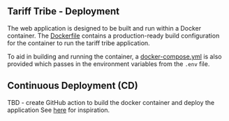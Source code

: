 ## Tariff Tribe - Deployment

The web application is designed to be built and run within a Docker container. The [Dockerfile](../Dockerfile) contains a production-ready build configuration for the container to run the tariff tribe application.

To aid in building and running the container, a [docker-compose.yml](../compose.yml) is also provided which passes in the environment variables from the `.env` file.

## Continuous Deployment (CD)

TBD - create GitHub action to build the docker container and deploy the application See [here](https://docs.servicestack.net/ssh-docker-compose-deploment#understanding-the-core-components) for inspiration.
